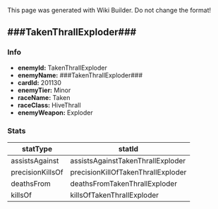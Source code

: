 <span class="wiki-builder">This page was generated with Wiki Builder. Do not change the format!</span>

## ###TakenThrallExploder###
### Info
* **enemyId:** TakenThrallExploder
* **enemyName:** ###TakenThrallExploder###
* **cardId:** 201130
* **enemyTier:** Minor
* **raceName:** Taken
* **raceClass:** HiveThrall
* **enemyWeapon:** Exploder

### Stats
statType | statId
-------- | ------
assistsAgainst | assistsAgainstTakenThrallExploder
precisionKillsOf | precisionKillOfTakenThrallExploder
deathsFrom | deathsFromTakenThrallExploder
killsOf | killsOfTakenThrallExploder

